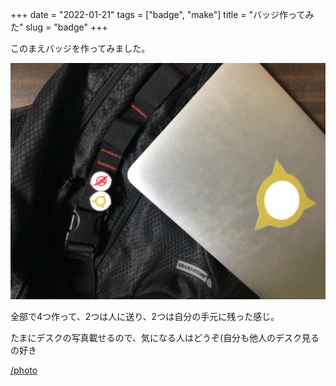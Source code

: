 +++
date = "2022-01-21"
tags = ["badge", "make"]
title = "バッジ作ってみた"
slug = "badge"
+++

このまえバッジを作ってみました。

![](https://raw.githubusercontent.com/syui/img/master/other/make_card_20221214_0008.jpg)

全部で4つ作って、2つは人に送り、2つは自分の手元に残った感じ。

たまにデスクの写真載せるので、気になる人はどうぞ(自分も他人のデスク見るの好き

[/photo](/photo)
